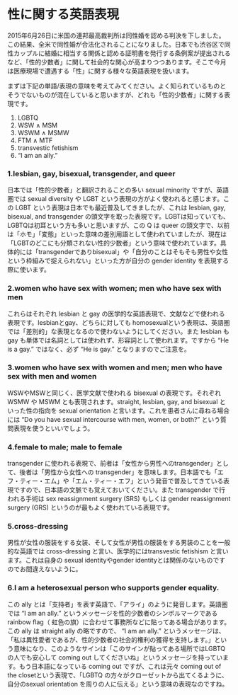 # 性に関する英語表現

2015年6月26日に米国の連邦最高裁判所は同性婚を認める判決を下しました。この結果、全米で同性婚が合法化されることになりました。日本でも渋谷区で同性カップルに結婚に相当する関係と認める証明書を発行する条例案が提出されるなど、「性的少数者」に関して社会的な関心が高まりつつあります。そこで今月は医療現場で遭遇する「性」に関する様々な英語表現を扱います。

まずは下記の単語/表現の意味を考えてみてください。よく知られているものとそうでないものが混在していると思いますが、どれも「性的少数者」に関する表現です。

1. LGBTQ
2. WSW ∧ MSM
3. WSWM ∧ MSMW
4. FTM ∧ MTF
5. transvestic fetishism
6. “I am an ally.”

### 1.lesbian, gay, bisexual, transgender, and queer

日本では「性的少数者」と翻訳されることの多い sexual minority ですが、英語圏では sexual diversity や LGBT という表現の方がよく使われると感じます。この LGBT という表現は日本でも最近普及してきましたが、これは lesbian, gay, bisexual, and transgender の頭文字を取った表現です。LGBTは知っていても、LGBTQは初耳という方も多いと思いますが、この Q は queer の頭文字で、以前は「ホモ」「変態」といった意味の差別用語として使われていましたが、現在は「LGBTのどこにも分類されない性的少数者」という意味で使われています。具体的には「transgenderでありbisexual」や「自分のことはそもそも男性や女性という枠組みで捉えられない」といった方が自分の gender identity を表現する際に使います。

### 2.women who have sex with women; men who have sex with men

これらはそれぞれ lesbian と gay の医学的な英語表現で、文献などで使われる表現です。lesbianとgay、どちらに対しても homosexualという表現は、英語圏では「差別的」な表現となるので使わないようにしてください。また lesbian も gay も単体では名詞としては使われず、形容詞として使われます。ですから “He is a gay.” ではなく、必ず “He is gay.” となりますのでご注意を。

### 3.women who have sex with women and men; men who have sex with men and women

WSWやMSWと同じく、医学文献で使われる bisexual の表現です。それぞれ WSMW や MSWM とも表現されます。straight, lesbian, gay, and bisexual といった性の指向を sexual orientation と言います。これを患者さんに尋ねる場合には “Do you have sexual intercourse with men, women, or both?” という質問表現を使うといいでしょう。

### 4.female to male; male to female

transgender に使われる表現で、前者は「女性から男性へのtransgender」として、後者は「男性から女性への transgender」を意味します。日本語でも「エフ・ティー・エム」や「エム・ティー・エフ」という発音で普及してきている表現ですので、日本語の文脈でも覚えておいてください。また transgender で行われる手術は sex reassignment surgery (SRS) もしくは gender reassignment surgery (GRS) というのが最もよく使われている表現です。

### 5.cross-dressing

男性が女性の服装をする女装、そして女性が男性の服装をする男装のことを一般的な英語では cross-dressing と言い、医学的にはtransvestic fetishism と言います。これは自身の sexual identityやgender identityとは関係のないものですのでお間違えないように。

### 6.I am a heterosexual person who supports gender equality.

この ally とは「支持者」を表す英語で、「アライ」のように発音します。英語圏では “I am an ally.” というメッセージを性的少数者のシンボルマークである rainbow flag（ 虹色の旗）に合わせて事務所などに貼ってある場合があります。この ally は straight ally の略ですので、 “I am an ally.” というメッセージは、「私は異性愛者であるが、性的少数者の社会的権利の獲得を支持します。」という意味になり、このようなサインは「このサインが貼ってある場所ではLGBTQの人でも安心して coming out してくださいね」というメッセージを持っています。もう日本語になっている coming out ですが、これは元々 coming out of the closetという表現で、「LGBTQ の方々がクローゼットから出てくるように、自分のsexual orientation を周りの人に伝える」という意味の表現なのですね。
